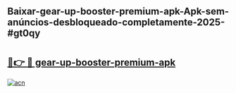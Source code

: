 ## Baixar-gear-up-booster-premium-apk-Apk-sem-anúncios-desbloqueado-completamente-2025-#gt0qy

# <h2><a href="https://ainizakaria.my?title=gear-up-booster-premium-apk&ref=22M">🔗👉 🔴 gear-up-booster-premium-apk</a></h2>

[![acn](https://github.com/user-attachments/assets/0f9c940e-d8b0-45ae-aac7-cd30a18b3e1c)](https://ainizakaria.my?title=gear-up-booster-premium-apk&ref=22M)

